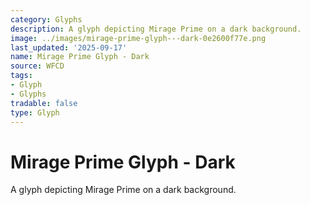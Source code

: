 ```yaml
---
category: Glyphs
description: A glyph depicting Mirage Prime on a dark background.
image: ../images/mirage-prime-glyph---dark-0e2600f77e.png
last_updated: '2025-09-17'
name: Mirage Prime Glyph - Dark
source: WFCD
tags:
- Glyph
- Glyphs
tradable: false
type: Glyph
---
```


# Mirage Prime Glyph - Dark

A glyph depicting Mirage Prime on a dark background.

